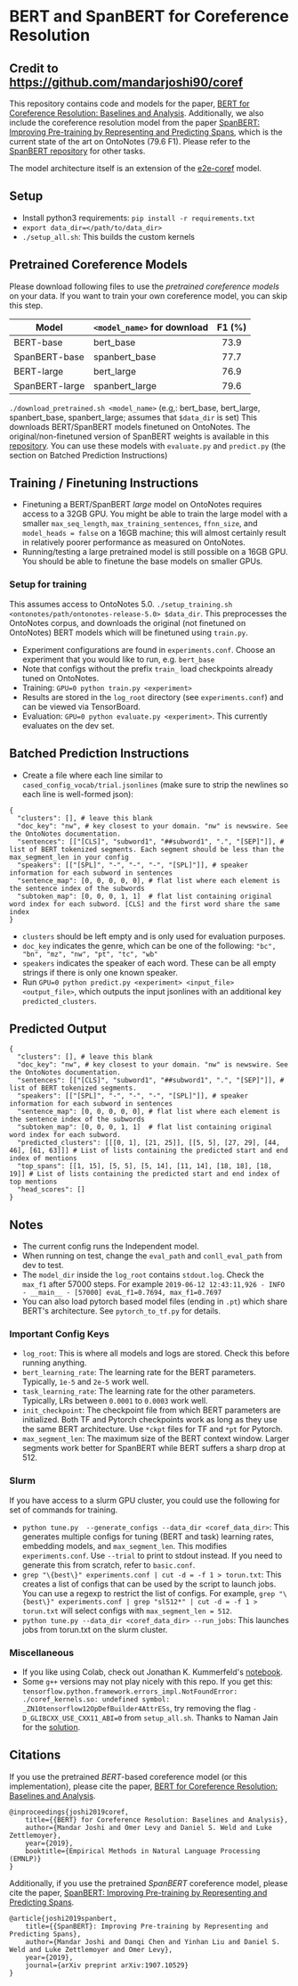 # BERT and SpanBERT for Coreference Resolution
## Credit to https://github.com/mandarjoshi90/coref
This repository contains code and models for the paper, [BERT for Coreference Resolution: Baselines and Analysis](https://arxiv.org/abs/1908.09091). Additionally, we also include the coreference resolution model from the paper [SpanBERT: Improving Pre-training by Representing and Predicting Spans](https://arxiv.org/abs/1907.10529), which is the current state of the art on OntoNotes (79.6 F1). Please refer to the [SpanBERT repository](https://github.com/facebookresearch/SpanBERT) for other tasks.

The model architecture itself is an extension of the [e2e-coref](https://github.com/kentonl/e2e-coref) model.

## Setup
* Install python3 requirements: `pip install -r requirements.txt`
* `export data_dir=</path/to/data_dir>`
* `./setup_all.sh`: This builds the custom kernels

## Pretrained Coreference Models
Please download following files to use the *pretrained coreference models* on your data. If you want to train your own coreference model, you can skip this step.

| Model          | `<model_name>` for download | F1 (%) |
| -------------- | --------------------------- |:------:|
| BERT-base      | bert_base                   | 73.9   |
| SpanBERT-base  | spanbert_base               | 77.7   |
| BERT-large     | bert_large                  | 76.9   |
| SpanBERT-large | spanbert_large              | 79.6   |

`./download_pretrained.sh <model_name>` (e.g,: bert_base, bert_large, spanbert_base, spanbert_large; assumes that `$data_dir` is set) This downloads BERT/SpanBERT models finetuned on OntoNotes. The original/non-finetuned version of SpanBERT weights is available in this [repository](https://github.com/facebookresearch/SpanBERT). You can use these models with `evaluate.py` and `predict.py` (the section on Batched Prediction Instructions)


## Training / Finetuning Instructions
* Finetuning a BERT/SpanBERT *large* model on OntoNotes requires access to a 32GB GPU. You might be able to train the large model with a smaller `max_seq_length`, `max_training_sentences`, `ffnn_size`, and `model_heads = false` on a 16GB machine; this will almost certainly result in relatively poorer performance as measured on OntoNotes.
* Running/testing a large pretrained model is still possible on a 16GB GPU. You should be able to finetune the base models on smaller GPUs.

### Setup for training
This assumes access to OntoNotes 5.0.
`./setup_training.sh <ontonotes/path/ontonotes-release-5.0> $data_dir`. This preprocesses the OntoNotes corpus, and downloads the original (not finetuned on OntoNotes) BERT models which will be finetuned using `train.py`. 

* Experiment configurations are found in `experiments.conf`. Choose an experiment that you would like to run, e.g. `bert_base`
* Note that configs without the prefix `train_` load checkpoints already tuned on OntoNotes.
* Training: `GPU=0 python train.py <experiment>`
* Results are stored in the `log_root` directory (see `experiments.conf`) and can be viewed via TensorBoard.
* Evaluation: `GPU=0 python evaluate.py <experiment>`. This currently evaluates on the dev set.


## Batched Prediction Instructions

* Create a file where each line similar to `cased_config_vocab/trial.jsonlines` (make sure to strip the newlines so each line is well-formed json):
```
{
  "clusters": [], # leave this blank
  "doc_key": "nw", # key closest to your domain. "nw" is newswire. See the OntoNotes documentation.
  "sentences": [["[CLS]", "subword1", "##subword1", ".", "[SEP]"]], # list of BERT tokenized segments. Each segment should be less than the max_segment_len in your config
  "speakers": [["[SPL]", "-", "-", "-", "[SPL]"]], # speaker information for each subword in sentences
  "sentence_map": [0, 0, 0, 0, 0], # flat list where each element is the sentence index of the subwords
  "subtoken_map": [0, 0, 0, 1, 1]  # flat list containing original word index for each subword. [CLS] and the first word share the same index
}
```
  * `clusters` should be left empty and is only used for evaluation purposes.
  * `doc_key` indicates the genre, which can be one of the following: `"bc", "bn", "mz", "nw", "pt", "tc", "wb"`
  * `speakers` indicates the speaker of each word. These can be all empty strings if there is only one known speaker.
* Run `GPU=0 python predict.py <experiment> <input_file> <output_file>`, which outputs the input jsonlines with an additional key `predicted_clusters`.

## Predicted Output 
```
{
  "clusters": [], # leave this blank
  "doc_key": "nw", # key closest to your domain. "nw" is newswire. See the OntoNotes documentation.
  "sentences": [["[CLS]", "subword1", "##subword1", ".", "[SEP]"]], # list of BERT tokenized segments. 
  "speakers": [["[SPL]", "-", "-", "-", "[SPL]"]], # speaker information for each subword in sentences
  "sentence_map": [0, 0, 0, 0, 0], # flat list where each element is the sentence index of the subwords
  "subtoken_map": [0, 0, 0, 1, 1]  # flat list containing original word index for each subword. 
  "predicted_clusters": [[[0, 1], [21, 25]], [[5, 5], [27, 29], [44, 46], [61, 63]]] # List of lists containing the predicted start and end index of mentions
  "top_spans": [[1, 15], [5, 5], [5, 14], [11, 14], [18, 18], [18, 19]] # List of lists containing the predicted start and end index of top mentions
  "head_scores": []
}
```
## Notes
* The current config runs the Independent model.
* When running on test, change the `eval_path` and `conll_eval_path` from dev to test.
* The `model_dir` inside the `log_root` contains `stdout.log`. Check the `max_f1` after 57000 steps. For example
``
2019-06-12 12:43:11,926 - INFO - __main__ - [57000] evaL_f1=0.7694, max_f1=0.7697
``
* You can also load pytorch based model files (ending in `.pt`) which share BERT's architecture. See `pytorch_to_tf.py` for details.

### Important Config Keys
* `log_root`: This is where all models and logs are stored. Check this before running anything.
* `bert_learning_rate`: The learning rate for the BERT parameters. Typically, `1e-5` and `2e-5` work well.
* `task_learning_rate`: The learning rate for the other parameters. Typically, LRs between `0.0001` to `0.0003` work well.
* `init_checkpoint`: The checkpoint file from which BERT parameters are initialized. Both TF and Pytorch checkpoints work as long as they use the same BERT architecture. Use `*ckpt` files for TF and `*pt` for Pytorch.
* `max_segment_len`: The maximum size of the BERT context window. Larger segments work better for SpanBERT while BERT suffers a sharp drop at 512.

### Slurm
If you have access to a slurm GPU cluster, you could use the following for set of commands for training.
* `python tune.py  --generate_configs --data_dir <coref_data_dir>`: This generates multiple configs for tuning (BERT and task) learning rates, embedding models, and `max_segment_len`. This modifies `experiments.conf`. Use `--trial` to print to stdout instead. If you need to generate this from scratch, refer to `basic.conf`.
* `grep "\{best\}" experiments.conf | cut -d = -f 1 > torun.txt`: This creates a list of configs that can be used by the script to launch jobs. You can use a regexp to restrict the list of configs. For example, `grep "\{best\}" experiments.conf | grep "sl512*" | cut -d = -f 1 > torun.txt` will select configs with `max_segment_len = 512`.
* `python tune.py --data_dir <coref_data_dir> --run_jobs`: This launches jobs from torun.txt on the slurm cluster.

### Miscellaneous
* If you like using Colab, check out Jonathan K. Kummerfeld's [notebook](https://colab.research.google.com/drive/1SlERO9Uc9541qv6yH26LJz5IM9j7YVra#scrollTo=H0xPknceFORt).
* Some `g++` versions may not play nicely with this repo. If you get this:
`tensorflow.python.framework.errors_impl.NotFoundError: ./coref_kernels.so: undefined symbol: _ZN10tensorflow12OpDefBuilder4AttrESs`, try removing the flag `-D_GLIBCXX_USE_CXX11_ABI=0` from `setup_all.sh`. Thanks to Naman Jain for the [solution](https://github.com/mandarjoshi90/coref/issues/29).

## Citations
If you use the pretrained *BERT*-based coreference model (or this implementation), please cite the paper, [BERT for Coreference Resolution: Baselines and Analysis](https://arxiv.org/abs/1908.09091).
```
@inproceedings{joshi2019coref,
    title={{BERT} for Coreference Resolution: Baselines and Analysis},
    author={Mandar Joshi and Omer Levy and Daniel S. Weld and Luke Zettlemoyer},
    year={2019},
    booktitle={Empirical Methods in Natural Language Processing (EMNLP)}
}
```

Additionally, if you use the pretrained *SpanBERT* coreference model, please cite the paper, [SpanBERT: Improving Pre-training by Representing and Predicting Spans](https://arxiv.org/abs/1907.10529).
```
@article{joshi2019spanbert,
    title={{SpanBERT}: Improving Pre-training by Representing and Predicting Spans},
    author={Mandar Joshi and Danqi Chen and Yinhan Liu and Daniel S. Weld and Luke Zettlemoyer and Omer Levy},
    year={2019},
    journal={arXiv preprint arXiv:1907.10529}
}
```
